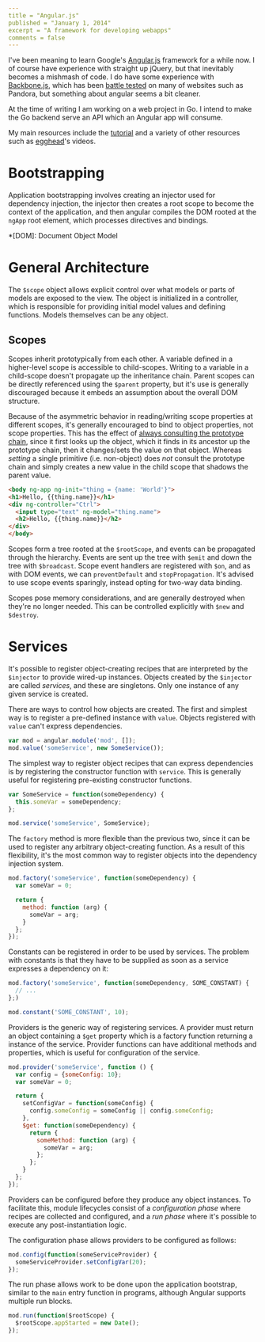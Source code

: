 ```yaml
---
title = "Angular.js"
published = "January 1, 2014"
excerpt = "A framework for developing webapps"
comments = false
---
```


I've been meaning to learn Google's [Angular.js] framework for a while now. I of course have experience with straight up jQuery, but that inevitably becomes a mishmash of code. I do have some experience with [Backbone.js], which has been [battle tested] on many of websites such as Pandora, but something about angular seems a bit cleaner.

At the time of writing I am working on a web project in Go. I intend to make the Go backend serve an API which an Angular app will consume.

[Angular.js]: http://angularjs.org
[Backbone.js]: http://backbonejs.org/
[battle tested]: http://backbonejs.org/#examples

My main resources include the [tutorial] and a variety of other resources such as [egghead]'s videos.

[tutorial]: http://docs.angularjs.org/tutorial/step_00
[egghead]: https://egghead.io/lessons

<toc/>

# Bootstrapping

Application bootstrapping involves creating an injector used for dependency injection, the injector then creates a root scope to become the context of the application, and then angular compiles the DOM rooted at the `ngApp` root element, which processes directives and bindings.

*[DOM]: Document Object Model

# General Architecture

The `$scope` object allows explicit control over what models or parts of models are exposed to the view. The object is initialized in a controller, which is responsible for providing initial model values and defining functions. Models themselves can be any object.

## Scopes

Scopes inherit prototypically from each other. A variable defined in a higher-level scope is accessible to child-scopes. Writing to a variable in a child-scope doesn't propagate up the inheritance chain. Parent scopes can be directly referenced using the `$parent` property, but it's use is generally discouraged because it embeds an assumption about the overall DOM structure.

Because of the asymmetric behavior in reading/writing scope properties at different scopes, it's generally encouraged to bind to object properties, not scope properties. This has the effect of [always consulting the prototype chain][prototypes], since it first looks up the object, which it finds in its ancestor up the prototype chain, then it changes/sets the value on that object. Whereas _setting_ a single primitive (i.e. non-object) does _not_ consult the prototype chain and simply creates a new value in the child scope that shadows the parent value.

[prototypes]: https://github.com/angular/angular.js/wiki/Understanding-Scopes#javascript-prototypal-inheritance

``` html
<body ng-app ng-init="thing = {name: 'World'}">
<h1>Hello, {{thing.name}}</h1>
<div ng-controller="Ctrl">
  <input type="text" ng-model="thing.name">
  <h2>Hello, {{thing.name}}</h2>
</div>
</body>
```

Scopes form a tree rooted at the `$rootScope`, and events can be propagated through the hierarchy. Events are sent up the tree with `$emit` and down the tree with `$broadcast`. Scope event handlers are registered with `$on`, and as with DOM events, we can `preventDefault` and `stopPropagation`. It's advised to use scope events sparingly, instead opting for two-way data binding.

Scopes pose memory considerations, and are generally destroyed when they're no longer needed. This can be controlled explicitly with `$new` and `$destroy`.

# Services

It's possible to register object-creating recipes that are interpreted by the `$injector` to provide wired-up instances. Objects created by the `$injector` are called _services_, and these are singletons. Only one instance of any given service is created.

There are ways to control how objects are created. The first and simplest way is to register a pre-defined instance with `value`. Objects registered with `value` can't express dependencies.

``` javascript
var mod = angular.module('mod', []);
mod.value('someService', new SomeService());
```

The simplest way to register object recipes that can express dependencies is by registering the constructor function with `service`. This is generally useful for registering pre-existing constructor functions.

``` javascript
var SomeService = function(someDependency) {
  this.someVar = someDependency;
};

mod.service('someService', SomeService);
```

The `factory` method is more flexible than the previous two, since it can be used to register any arbitrary object-creating function. As a result of this flexibility, it's the most common way to register objects into the dependency injection system.

``` javascript
mod.factory('someService', function(someDependency) {
  var someVar = 0;

  return {
    method: function (arg) {
      someVar = arg;
    }
  };
});
```

Constants can be registered in order to be used by services. The problem with constants is that they have to be supplied as soon as a service expresses a dependency on it:

``` javascript
mod.factory('someService', function(someDependency, SOME_CONSTANT) {
  // ...
};)

mod.constant('SOME_CONSTANT', 10);
```

Providers is the generic way of registering services. A provider must return an object containing a `$get` property which is a factory function returning a instance of the service. Provider functions can have additional methods and properties, which is useful for configuration of the service.

``` javascript
mod.provider('someService', function () {
  var config = {someConfig: 10};
  var someVar = 0;

  return {
    setConfigVar = function(someConfig) {
      config.someConfig = someConfig || config.someConfig;
    },
    $get: function(someDependency) {
      return {
        someMethod: function (arg) {
          someVar = arg;
        };
      };
    }
  };
});
```

Providers can be configured before they produce any object instances. To facilitate this, module lifecycles consist of a _configuration phase_ where recipes are collected and configured, and a _run phase_ where it's possible to execute any post-instantiation logic.

The configuration phase allows providers to be configured as follows:

``` javascript
mod.config(function(someServiceProvider) {
  someServiceProvider.setConfigVar(20);
});
```

The run phase allows work to be done upon the application bootstrap, similar to the `main` entry function in programs, although Angular supports multiple run blocks.

``` javascript
mod.run(function($rootScope) {
  $rootScope.appStarted = new Date();
});
```


